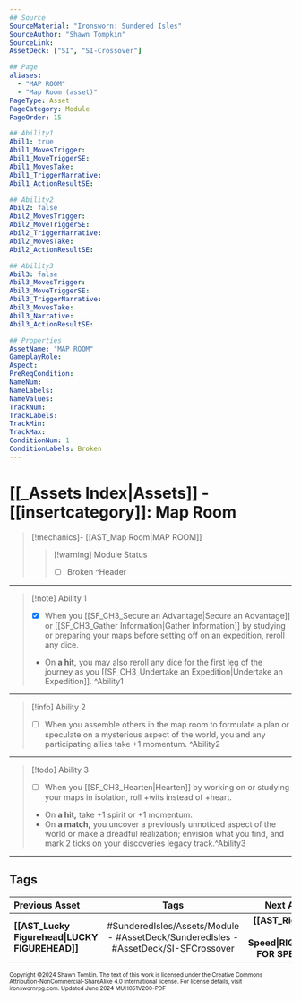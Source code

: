 ```yaml
---
## Source
SourceMaterial: "Ironsworn: Sundered Isles"
SourceAuthor: "Shawn Tompkin"
SourceLink: 
AssetDeck: ["SI", "SI-Crossover"]

## Page
aliases:
  - "MAP ROOM"
  - "Map Room (asset)"
PageType: Asset
PageCategory: Module
PageOrder: 15

## Ability1
Abil1: true
Abil1_MovesTrigger: 
Abil1_MoveTriggerSE: 
Abil1_MovesTake: 
Abil1_TriggerNarrative: 
Abil1_ActionResultSE: 

## Ability2
Abil2: false
Abil2_MovesTrigger: 
Abil2_MoveTriggerSE: 
Abil2_TriggerNarrative: 
Abil2_MovesTake: 
Abil2_ActionResultSE: 

## Ability3
Abil3: false
Abil3_MovesTrigger: 
Abil3_MoveTriggerSE: 
Abil3_TriggerNarrative: 
Abil3_MovesTake: 
Abil3_Narrative: 
Abil3_ActionResultSE: 

## Properties
AssetName: "MAP ROOM"
GameplayRole: 
Aspect: 
PreReqCondition: 
NameNum: 
NameLabels: 
NameValues: 
TrackNum: 
TrackLabels: 
TrackMin: 
TrackMax: 
ConditionNum: 1
ConditionLabels: Broken
---
```

# [[_Assets Index|Assets]] - [[insertcategory]]: Map Room

> [!mechanics]- [[AST_Map Room|MAP ROOM]]
> > [!warning] Module Status
> > - [ ] Broken ^Header
___
> [!note] Ability 1
> - [x] When you [[SF_CH3_Secure an Advantage|Secure an Advantage]] or [[SF_CH3_Gather Information|Gather Information]] by studying or preparing your maps before setting off on an expedition, reroll any dice.
> - On **a hit,** you may also reroll any dice for the first leg of the journey as you [[SF_CH3_Undertake an Expedition|Undertake an Expedition]]. ^Ability1
___
> [!info] Ability 2
> - [ ] When you assemble others in the map room to formulate a plan or speculate on a mysterious aspect of the world, you and any participating allies take +1 momentum. ^Ability2
___
> [!todo] Ability 3
> - [ ] When you [[SF_CH3_Hearten|Hearten]] by working on or studying your maps in isolation, roll +wits instead of +heart.
> - On **a hit,** take +1 spirit or +1 momentum.
> - On **a match,** you uncover a previously unnoticed aspect of the world or make a dreadful realization; envision what you find, and mark 2 ticks on your discoveries legacy track.^Ability3
___
## Tags

| Previous Asset | Tags | Next Asset |
| :--- | :---: | ---: |
| **[[AST_Lucky Figurehead\|LUCKY FIGUREHEAD]]** | #SunderedIsles/Assets/Module - #AssetDeck/SunderedIsles - #AssetDeck/SI-SFCrossover | **[[AST_Rigged for Speed\|RIGGED FOR SPEED]]** |

<font size=-2>Copyright ©2024 Shawn Tomkin. The text of this work is licensed under the Creative Commons Attribution-NonCommercial-ShareAlike 4.0 International license. For license details, visit ironswornrpg.com. Updated June 2024 MUH051V200-PDF</font>